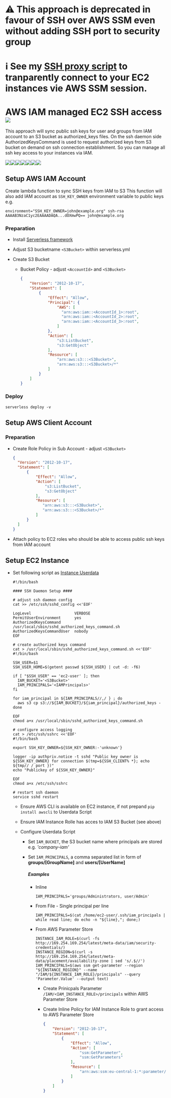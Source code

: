 # ⚠️ This approach is deprecated in favour of SSH over AWS SSM even without adding SSH port to security group
# ℹ️ See my [SSH proxy script](https://gist.github.com/qoomon/fcf2c85194c55aee34b78ddcaa9e83a1) to tranparently connect to your EC2 instances vie AWS SSM session.

# AWS IAM managed EC2 SSH access ![](docs/aws-icon.png)

This approach will sync public ssh keys for user and groups from IAM account to an S3 bucket as authorized_keys files. On the ssh daemon side AuthorizedKeysCommand is used to request authorized keys from S3 bucket on demand on ssh connection establishment. So you can manage all ssh key access to your instances via IAM.

![](docs/aws-iam-icon.png)![](docs/arrow-right.png)![](docs/aws-lambda-icon.png)![](docs/arrow-right.png)![](docs/aws-s3-icon.png)![](docs/arrow-right.png)![](docs/aws-ec2-icon.png)

## Setup AWS IAM Account

Create lambda function to sync SSH keys from IAM to S3 This function will also add IAM account as `SSH_KEY_OWNER` environment variable to public keys e.g.

```
environment="SSH_KEY_OWNER=john@example.org" ssh-rsa AAAAB3NzaC1yc2EAAAADAQA...dOXmwPQ== john@example.org
```

### Preparation

- Install [Serverless framework](https://serverless.com/framework/docs/getting-started/)
- Adjust S3 bucketname `<S3Bucket>` within serverless.yml
- Create S3 Bucket

  - Bucket Policy - adjust `<AccountId>` and `<S3Bucket>`

    ```json
    {
        "Version": "2012-10-17",
        "Statement": [
            {
                "Effect": "Allow",
                "Principal": {
                    "AWS": [
                      "arn:aws:iam::<AccountId_1>:root",
                      "arn:aws:iam::<AccountId_2>:root",
                      "arn:aws:iam::<AccountId_3>:root",
                    ]
                },
                "Action": [
                    "s3:ListBucket",
                    "s3:GetObject"
                ],
                "Resource": [
                    "arn:aws:s3:::<S3Bucket>",
                    "arn:aws:s3:::<S3Bucket>/*"
                ]
            }
        ]
    }
    ```

### Deploy

`serverless deploy -v`

## Setup AWS Client Account

### Preparation

- Create Role Policy in Sub Account - adjust `<S3Bucket>`

  ```json
  {
    "Version": "2012-10-17",
    "Statement": [
        {
            "Effect": "Allow",
            "Action": [
                "s3:ListBucket",
                "s3:GetObject"
            ],
            "Resource": [
               "arn:aws:s3:::<S3Bucket>",
               "arn:aws:s3:::<S3Bucket>/*"
            ]
        }
    ]
  }
  ```

- Attach policy to EC2 roles who should be able to access public ssh keys from IAM account

## Setup EC2 Instance

- Set following script as [Instance Userdata](http://docs.aws.amazon.com/AWSEC2/latest/UserGuide/user-data.html)

  ```shell
  #!/bin/bash

  #### SSH Daemon Setup ####

  # adjust ssh daemon config
  cat >> /etc/ssh/sshd_config <<'EOF' 

  LogLevel                   VERBOSE
  PermitUserEnvironment      yes
  AuthorizedKeysCommand      /usr/local/sbin/sshd_authorized_keys_command.sh
  AuthorizedKeysCommandUser  nobody
  EOF

  # create authorized keys command
  cat > /usr/local/sbin/sshd_authorized_keys_command.sh <<'EOF'
  #!/bin/bash

  SSH_USER=$1
  SSH_USER_HOME=$(getent passwd ${SSH_USER} | cut -d: -f6)

  if [ "$SSH_USER" == 'ec2-user' ]; then
    IAM_BUCKET='<S3Bucket>'
    IAM_PRINCIPALS='<IAMPrincipals>'
  fi

  for iam_principal in ${IAM_PRINCIPALS//,/ } ; do 
    aws s3 cp s3://${IAM_BUCKET}/${iam_principal}/authorized_keys -
  done

  EOF
  chmod a+x /usr/local/sbin/sshd_authorized_keys_command.sh
  
  # configure access logging
  cat > /etc/ssh/sshrc <<'EOF'
  #!/bin/bash

  export SSH_KEY_OWNER=${SSH_KEY_OWNER:-'unknown'}

  logger -ip authpriv.notice -t sshd "Public key owner is ${SSH_KEY_OWNER} for connection $(tmp=${SSH_CLIENT% *}; echo ${tmp// / port })"
  echo "Publickey of ${SSH_KEY_OWNER}"

  EOF
  chmod a+x /etc/ssh/sshrc
  
  # restart ssh daemon
  service sshd restart

  ```

  - Ensure AWS CLI is available on EC2 instance, if not prepand `pip install awscli` to Userdata Script
  - Ensure IAM Instance Rolle has acces to IAM S3 Bucket (see above)
  - Configure Userdata Script

    - Set `IAM_BUCKET`, the S3 bucket name where principals are stored e.g. _'company-iam'_

    - Set `IAM_PRINCIPALS`, a comma separated list in form of **groups/[GroupName]** and **users/[UserName]**

      ##### Examples

      - Inline

        ```shell
        IAM_PRINCIPALS='groups/Administrators, user/Admin'
        ```

      - From File - Single principal per line

        ```shell
        IAM_PRINCIPALS=$(cat /home/ec2-user/.ssh/iam_principals | while read line; do echo -n "${line},"; done;)
        ```

      - From AWS Parameter Store
      
        ```shell
        INSTANCE_IAM_ROLE=$(curl -fs http://169.254.169.254/latest/meta-data/iam/security-credentials/)
        INSTANCE_REGION=$(curl -s http://169.254.169.254/latest/meta-data/placement/availability-zone | sed 's/.$//')
        IAM_PRINCIPALS=$(aws ssm get-parameter --region "${INSTANCE_REGION}" --name "/IAM/${INSTANCE_IAM_ROLE}/principals" --query 'Parameter.Value' --output text)
        ```
        
        - Create Prinicpals Parameter `/IAM/<IAM_INSTANCE_ROLE>/principals` within AWS Parameter Store
        - Create Inline Policy for IAM Instance Role to grant access to AWS Parameter Store
        
          ```json
          {
              "Version": "2012-10-17",
              "Statement": [
                  {
                      "Effect": "Allow",
                      "Action": [
                          "ssm:GetParameter",
                          "ssm:GetParameters"
                      ],
                      "Resource": [
                          "arn:aws:ssm:eu-central-1:*:parameter/IAM/<IAM_INSTANCE_ROLE>/*"
                      ]
                  }
              ]
          }
          ```
